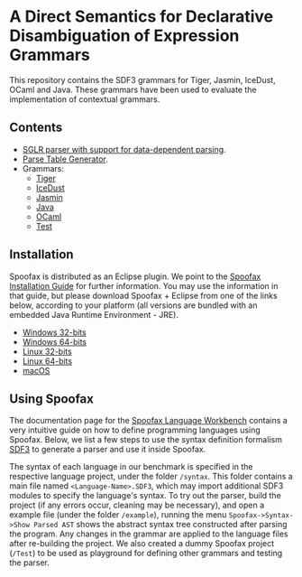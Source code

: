 # A Direct Semantics for Declarative Disambiguation of Expression Grammars

This repository contains the SDF3 grammars for Tiger, Jasmin, IceDust, OCaml and Java. These grammars have been used to evaluate the implementation of contextual grammars.

## Contents

- [SGLR parser with support for data-dependent parsing](https://github.com/MetaBorgCube/declarative-disamb-deep-conflicts/tree/master/org.spoofax.jsglr2).
- [Parse Table Generator](https://github.com/MetaBorgCube/declarative-disamb-deep-conflicts/tree/master/org.metaborg.sdf2table).
- Grammars:
	 - [Tiger](https://github.com/MetaBorgCube/declarative-disamb-deep-conflicts/tree/master/Tiger)
	 - [IceDust](https://github.com/MetaBorgCube/declarative-disamb-deep-conflicts/tree/master/IceDust)
	 - [Jasmin](https://github.com/MetaBorgCube/declarative-disamb-deep-conflicts/tree/master/Jasmin)
	 - [Java](https://github.com/MetaBorgCube/declarative-disamb-deep-conflicts/tree/master/Java)
	 - [OCaml](https://github.com/MetaBorgCube/declarative-disamb-deep-conflicts/tree/master/OCaml)
	 - [Test](https://github.com/MetaBorgCube/declarative-disamb-deep-conflicts/tree/master/Test)

## Installation

Spoofax is distributed as an Eclipse plugin. We point to the [Spoofax Installation Guide](http://www.metaborg.org/en/latest/source/install.html) for further information. You may use the information in that guide, but please download Spoofax + Eclipse from one of the links below, according to your platform (all versions are bundled with an embedded Java Runtime Environment - JRE).

- [Windows 32-bits](https://drive.google.com/open?id=1_DPIwgiTqGupnWlmY17Oqr0ZvHpsiOaA)
- [Windows 64-bits](https://drive.google.com/open?id=1VqzRAsj2Dj6_BJYJ_uI6x4YH5LsDHgrN)
- [Linux 32-bits](https://drive.google.com/open?id=1C34fBDoklbexDWZZyerdoqohblJJyZx_)
- [Linux 64-bits](https://drive.google.com/open?id=1iNMR-imke7vpXkjE4TJhnOe2GWnTyYsX)
- [macOS](https://drive.google.com/open?id=1B1yUrN_5XKRDPp6EK8q-s5p6CG93Kaz8)

## Using Spoofax

The documentation page for the [Spoofax Language Workbench](http://www.metaborg.org/en/latest/index.html) contains a very intuitive guide on how to define programming languages using  Spoofax. Below, we list a few steps to use the syntax definition formalism [SDF3](http://www.metaborg.org/en/latest/source/langdev/meta/lang/tour/syntax.html) to generate a parser and use it inside Spoofax.

The syntax of each language in our benchmark is specified in the respective language project, under the folder `/syntax`. This folder contains a main file named `<Language-Name>.SDF3`, which may import additional SDF3 modules to specify the language's syntax. To try out the parser, build the project (if any errors occur, cleaning may be necessary), and open a example file (under the folder `/example`), running the menu `Spoofax->Syntax->Show Parsed AST` shows the abstract syntax tree constructed after parsing the program. Any changes in the grammar are applied to the language files after re-building the project. We also created a dummy Spoofax project (`/Test`) to be used as playground for defining other grammars and testing the parser.
